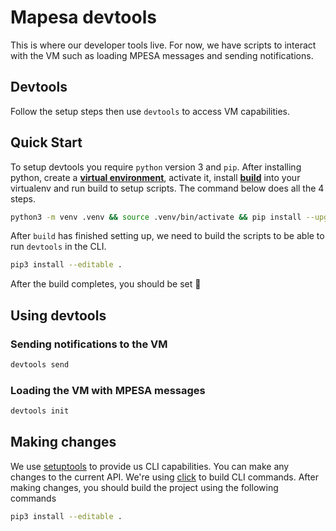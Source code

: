 # Mapesa devtools

This is where our developer tools live. For now, we have scripts to interact with the VM such as loading MPESA messages and sending notifications.

## Devtools

Follow the setup steps then use `devtools` to access VM capabilities.

## Quick Start

To setup devtools you require `python` version 3 and `pip`. After installing python, create a [**virtual environment**](https://realpython.com/python-virtual-environments-a-primer/), activate it, install [**build**](https://build.pypa.io/en/stable/) into your virtualenv and run build to setup scripts. The command below does all the 4 steps. 

```bash
python3 -m venv .venv && source .venv/bin/activate && pip install --upgrade build && python3 -m build
```

After `build` has finished setting up, we need to build the scripts to be able to run `devtools` in the CLI.

```bash
pip3 install --editable .
```

After the build completes, you should be set 🚀

## Using devtools

### Sending notifications to the VM

```bash
devtools send
```

### Loading the VM with MPESA messages

```bash
devtools init
```

## Making changes

We use [setuptools](https://setuptools.pypa.io/en/latest/userguide/quickstart.html) to provide us CLI capabilities. You can make any changes to the current API. We're using [click](https://click.palletsprojects.com/en/stable/) to build CLI commands. After making changes, you should build the project using the following commands

```bash
pip3 install --editable .
```
